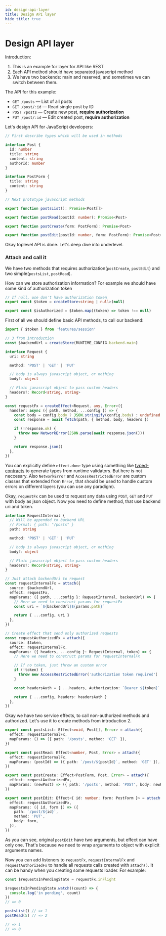 ```yaml
---
id: design-api-layer
title: Design API layer
hide_title: true
---
```


# Design API layer

Introduction:

1. This is an example for layer for API like REST
2. Each API method should have separated javascript method
3. We have two backends: main and reserved, and sometimes we can switch between them.

The API for this example:

- `GET /posts` — List of all posts
- `GET /post/:id` — Read single post by ID
- `POST /posts` — Create new post, **require authorization**
- `PUT /post/:id` — Edit created post, **require authorization**

Let's design API for JavaScript developers:

```ts
// First describe types which will be used in methods

interface Post {
  id: number
  title: string
  content: string
  authorId: number
}

interface PostForm {
  title: string
  content: string
}

// Next prototype javascript methods

export function postsList(): Promise<Post[]>

export function postRead(postId: number): Promise<Post>

export function postCreate(form: PostForm): Promise<Post>

export function postEdit(postId: number, form: PostForm): Promise<Post>
```

Okay toplevel API is done. Let's deep dive into underlevel.

### Attach and call it

We have two methods that requires authorization(`postCreate`, `postEdit`) and two simple(`postsList`, `postRead`).

How can we store authorization information? For example we should have some kind of authorization token

```ts
// If null, use don't have authorization token
export const $token = createStore<string | null>(null)

export const $isAuthorized = $token.map((token) => token !== null)
```

First of all we should define basic API methods, to call our backend:

```ts
import { $token } from 'features/session'

// 3 from introduction
const $backendUrl = createStore(RUNTIME_CONFIG.backend.main)

interface Request {
  uri: string

  method: 'POST' | 'GET' | 'PUT'

  // body is always javascript object, or nothing
  body?: object

  // Plain javascript object to pass custom headers
  headers?: Record<string, string>
}

const requestFx = createEffect<Request, any, Error>({
  handler: async ({ path, method, ...config }) => {
    const body = config.body ? JSON.stringify(config.body) : undefined
    const response = await fetch(path, { method, body, headers })

    if (!response.ok) {
      throw new NetworkError(JSON.parse(await response.json()))
    }

    return response.json()
  },
})
```

You can explicitly define `effect.done` type using something like [typed-contracts](https://github.com/bigslycat/typed-contracts#readme) to generate types from runtime validators. But here is not neccesary.
Also `NetworkError` and `AccessRestrictedError` are custom classes that extended from `Error`, that should be used to handle custom errors on different layers (you can use any paradigm).

Okay, `requestFx` can be used to request any data using `POST`, `GET` and `PUT` with body as json object. Now you need to define method, that use backend uri and token.

```ts
interface RequestInternal {
  // Will be appended to backend URL
  // Format: { path: "/posts" }
  path: string

  method: 'POST' | 'GET' | 'PUT'

  // body is always javascript object, or nothing
  body?: object

  // Plain javascript object to pass custom headers
  headers?: Record<string, string>
}

// Just attach backendUri to request
const requestInternalFx = attach({
  source: $backendUrl,
  effect: requestFx,
  mapParams: ({ path, ...config }: RequestInternal, backendUrl) => {
    // Here we need to construct params for requestFx
    const uri = `${backendUrl}${params.path}`

    return { ...config, uri }
  },
})

// Create effect that send only authorized requests
const requestAuthorizedFx = attach({
  source: $token,
  effect: requestInternalFx,
  mapParams: ({ headers, ...config }: RequestInternal, token) => {
    // Here we need to construct params for requestInternalFx

    // If no token, just throw an custom error
    if (!token) {
      throw new AccessRestrictedError('authorization token required')
    }

    const headersAuth = { ...headers, Authorization: `Bearer ${token}` }

    return { ...config, headers: headersAuth }
  },
})
```

Okay we have two service effects, to call non-authorized methods and authorized. Let's use it to create methods from introduction 2.

```ts
export const postsList: Effect<void, Post[], Error> = attach({
  effect: requestInternalFx,
  mapParams: () => ({ path: '/posts', method: 'GET' }),
})

export const postRead: Effect<number, Post, Error> = attach({
  effect: requestInternalFx,
  mapParams: (postId) => ({ path: `/post/${postId}`, method: 'GET' }),
})

export const postCreate: Effect<PostForm, Post, Error> = attach({
  effect: requestAuthorizedFx,
  mapParams: (newPost) => ({ path: '/posts', method: 'POST', body: newPost }),
})

export const postEdit: Effect<{ id: number; form: PostForm }> = attach({
  effect: requestAuthorizedFx,
  mapParams: ({ id, form }) => ({
    path: `/post/${id}`,
    method: 'PUT',
    body: form,
  }),
})
```

As you can see, original `postEdit` have two arguments, but effect can have only one. That's because we need to wrap arguments to object with explicit arguments names.

Now you can add listeners to `requestFx`, `requestInternalFx` and `requestAuthorizedFx` to handle all requests calls created with `attach()`. It can be handy when you creating some requests loader.
For example:

```ts
const $requestsInPendingState = requestFx.inFlight

$requestsInPendingState.watch((count) => {
  console.log('in pending', count)
})
// => 0

postsList() // => 1
postRead(5) // => 2

// => 1
// => 0
```
